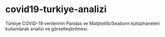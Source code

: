 # covid19-turkiye-analizi
 Türkiye COVID-19 verilerinin Pandas ve Matplotlib/Seaborn kütüphaneleri kullanılarak analizi ve görselleştirilmesi.
